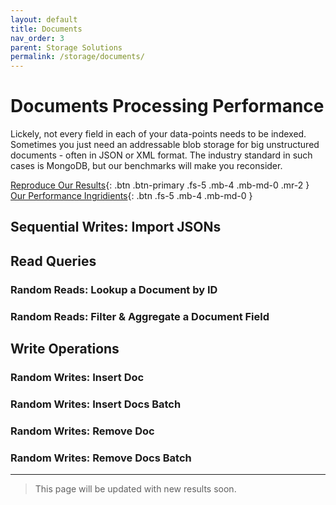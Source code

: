 ```yaml
---
layout: default
title: Documents
nav_order: 3
parent: Storage Solutions
permalink: /storage/documents/
---
```


# Documents Processing Performance

Lickely, not every field in each of your data-points needs to be indexed. Sometimes you just need an addressable blob storage for big unstructured documents - often in JSON or XML format. The industry standard in such cases is MongoDB, but our benchmarks will make you reconsider.

[Reproduce Our Results](github.com/unumam/PyStorageBenchmarks){: .btn .btn-primary .fs-5 .mb-4 .mb-md-0 .mr-2 } [Our Performance Ingridients](/storage/recipe){: .btn .fs-5 .mb-4 .mb-md-0 }

## Sequential Writes: Import JSONs

## Read Queries

### Random Reads: Lookup a Document by ID

### Random Reads: Filter & Aggregate a Document Field

## Write Operations

### Random Writes: Insert Doc

### Random Writes: Insert Docs Batch

### Random Writes: Remove Doc

### Random Writes: Remove Docs Batch

---

> This page will be updated with new results soon.
